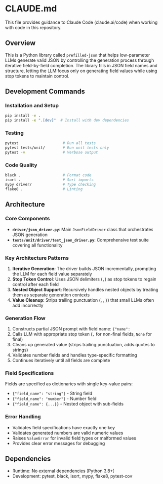 # CLAUDE.md

This file provides guidance to Claude Code (claude.ai/code) when working with code in this repository.

## Overview

This is a Python library called `prefilled-json` that helps low-parameter LLMs generate valid JSON by controlling the generation process through iterative field-by-field completion. The library fills in JSON field names and structure, letting the LLM focus only on generating field values while using stop tokens to maintain control.

## Development Commands

### Installation and Setup
```bash
pip install -e .
pip install -e ".[dev]"  # Install with dev dependencies
```

### Testing
```bash
pytest                    # Run all tests
pytest tests/unit/        # Run unit tests only
pytest -v                 # Verbose output
```

### Code Quality
```bash
black .                   # Format code
isort .                   # Sort imports
mypy driver/              # Type checking
flake8 .                  # Linting
```

## Architecture

### Core Components

- **`driver/json_driver.py`**: Main `JsonFieldDriver` class that orchestrates JSON generation
- **`tests/unit/driver/test_json_driver.py`**: Comprehensive test suite covering all functionality

### Key Architecture Patterns

1. **Iterative Generation**: The driver builds JSON incrementally, prompting the LLM for each field value separately
2. **Stop Token Control**: Uses JSON delimiters (`,`) as stop tokens to regain control after each field
3. **Nested Object Support**: Recursively handles nested objects by treating them as separate generation contexts
4. **Value Cleanup**: Strips trailing punctuation (`,`, `}`) that small LLMs often add incorrectly

### Generation Flow

1. Constructs partial JSON prompt with field name: `{"name": `
2. Calls LLM with appropriate stop token (`,` for non-final fields, `None` for final)
3. Cleans up generated value (strips trailing punctuation, adds quotes to strings)
4. Validates number fields and handles type-specific formatting
5. Continues iteratively until all fields are complete

### Field Specifications

Fields are specified as dictionaries with single key-value pairs:
- `{"field_name": "string"}` - String field
- `{"field_name": "number"}` - Number field  
- `{"field_name": {...}}` - Nested object with sub-fields

### Error Handling

- Validates field specifications have exactly one key
- Validates generated numbers are valid numeric values
- Raises `ValueError` for invalid field types or malformed values
- Provides clear error messages for debugging

## Dependencies

- Runtime: No external dependencies (Python 3.8+)
- Development: pytest, black, isort, mypy, flake8, pytest-cov